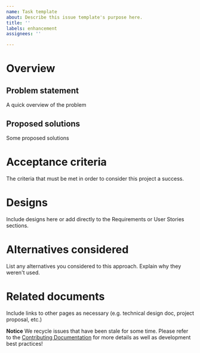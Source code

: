 ```yaml
---
name: Task template
about: Describe this issue template's purpose here.
title: ''
labels: enhancement
assignees: ''

---
```


# Overview

## Problem statement

A quick overview of the problem

## Proposed solutions

Some proposed solutions

# Acceptance criteria

The criteria that must be met in order to consider this project a success. 

# Designs

Include designs here or add directly to the Requirements or User Stories sections. 

# Alternatives considered

List any alternatives you considered to this approach. Explain why they weren't used.

# Related documents

Include links to other pages as necessary (e.g. technical design doc, project proposal, etc.)

**Notice**
We recycle issues that have been stale for some time. Please refer to the [Contributing Documentation](https://docs.projectreclass.org/toynet/contributing-code-to-toynet/contributing-code-to-toynet) for more details as well as development best practices!


